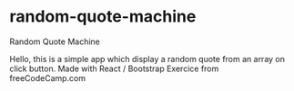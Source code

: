 # random-quote-machine
Random Quote Machine

Hello, this is a simple app which display a random quote from an array on click button.
Made with React / Bootstrap
Exercice from freeCodeCamp.com
